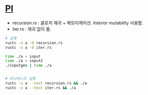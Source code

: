 [PI](https://algospot.com/judge/problem/read/PI)
========

- recursion.rs : 클로저 재귀 + 메모이제이션. Interior mutability 사용함.
- iter.rs : 재귀 없이 품.

```bash
# 실행
rustc -o a -O recursion.rs
rustc -o a -O iter.rs

time ./a < input
time ./a < input2
./inputgen | time ./a


# 유닛테스트 실행
rustc -o a --test recursion.rs && ./a
rustc -o a --test iter.rs && ./a
```
